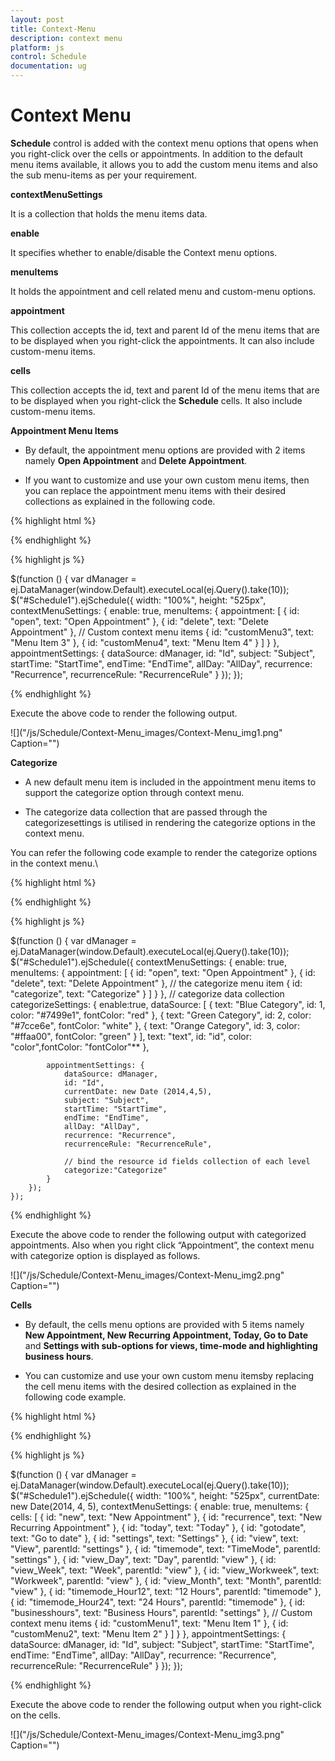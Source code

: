 ```yaml
---
layout: post
title: Context-Menu
description: context menu
platform: js
control: Schedule
documentation: ug
---
```


# Context Menu

**Schedule** control is added with the context menu options that opens when you right-click over the cells or appointments. In addition to the default menu items available, it allows you to add the custom menu items and also the sub menu-items as per your requirement.

**contextMenuSettings**

It is a collection that holds the menu items data.

**enable**

It specifies whether to enable/disable the Context menu options.

**menuItems**

It holds the appointment and cell related menu and custom-menu options.

**appointment**

This collection accepts the id, text and parent Id of the menu items that are to be displayed when you right-click the appointments. It can also include custom-menu items.

**cells**

This collection accepts the id, text and parent Id of the menu items that are to be displayed when you right-click the **Schedule** cells. It  also include custom-menu items.

**Appointment Menu Items**

* By default, the appointment menu options are provided with 2 items namely **Open Appointment** and **Delete Appointment**. 

* If you want to customize and use your own custom menu items, then you can replace the appointment menu items with their desired collections as explained in the following code.

{% highlight html %}

<div id="Schedule1"></div>

{% endhighlight %}


{% highlight js %}

 $(function () {
        var dManager = ej.DataManager(window.Default).executeLocal(ej.Query().take(10));
        $("#Schedule1").ejSchedule({
            width: "100%",
            height: "525px",
            contextMenuSettings: {
                enable: true,
                menuItems: {
                    appointment: [
                    { id: "open", text: "Open Appointment" },
                    { id: "delete", text: "Delete Appointment" },
                  // Custom context menu items
                    { id: "customMenu3", text: "Menu Item 3" },
                    { id: "customMenu4", text: "Menu Item 4" }
                    ]
                }
            },
            appointmentSettings: {
                dataSource: dManager,
                id: "Id",
                subject: "Subject",
                startTime: "StartTime",
                endTime: "EndTime",
                allDay: "AllDay",
                recurrence: "Recurrence",
                recurrenceRule: "RecurrenceRule"
            }
        });
    });


{% endhighlight %}



Execute the above code to render the following output.

![]("/js/Schedule/Context-Menu_images/Context-Menu_img1.png" Caption="")


**Categorize** 

* A new default menu item is included in the appointment menu items to support the categorize option through context menu. 

* The categorize data collection that are passed through the categorizesettings is utilised in rendering the categorize options in the context menu. 

You can refer the following code example to render the categorize options in the context menu.\

{% highlight html %}

<div id="Schedule1"></div>

{% endhighlight %}

{% highlight js %}

 $(function () {
        var dManager = ej.DataManager(window.Default).executeLocal(ej.Query().take(10));
        $("#Schedule1").ejSchedule({
            contextMenuSettings: {
                enable: true,
                menuItems: {
                    appointment: [
                    { id: "open", text: "Open Appointment" },
                    { id: "delete", text: "Delete Appointment" },
                    //  the categorize menu item
                      { id: "categorize", text: "Categorize" }
                    ]
                }
            },
            // categorize data collection
            categorizeSettings:
            {
                enable:true,
                dataSource: [
                { text: "Blue Category", id: 1, color: "#7499e1", fontColor: "red" },
                { text: "Green Category", id: 2, color: "#7cce6e", fontColor: "white" },
                { text: "Orange Category", id: 3, color: "#ffaa00", fontColor: "green" }
                ],
                text: "text", id: "id", color: "color",fontColor: "fontColor"**
                },

            appointmentSettings: {
                dataSource: dManager,
                id: "Id",
                currentDate: new Date (2014,4,5),
                subject: "Subject",
                startTime: "StartTime",
                endTime: "EndTime",
                allDay: "AllDay",
                recurrence: "Recurrence",
                recurrenceRule: "RecurrenceRule",

                // bind the resource id fields collection of each level
                categorize:"Categorize"
            }
        });
    });


{% endhighlight %}



Execute the above code to render the following output with categorized appointments. Also when you right click “Appointment”, the context menu with categorize option is displayed as follows.

![]("/js/Schedule/Context-Menu_images/Context-Menu_img2.png" Caption="")

**Cells** 

* By default, the cells menu options are provided with 5 items namely **New Appointment, New Recurring Appointment, Today, Go to Date** and **Settings with sub-options for views, time-mode and highlighting business hours**. 

* You can customize and use your own custom menu itemsby replacing the cell menu items with the desired collection as explained in the following code example.

{% highlight html %}

<div id="Schedule1"></div>

{% endhighlight %}


{% highlight js %}

$(function () {
        var dManager = ej.DataManager(window.Default).executeLocal(ej.Query().take(10));
        $("#Schedule1").ejSchedule({
            width: "100%",
            height: "525px",
            currentDate: new Date(2014, 4, 5),
            contextMenuSettings: {
                enable: true,
                menuItems: {
                    cells: [
                  { id: "new", text: "New Appointment" },
                  { id: "recurrence", text: "New Recurring Appointment" },
                  { id: "today", text: "Today" },
                  { id: "gotodate", text: "Go to date" },
                  { id: "settings", text: "Settings" },
                  { id: "view", text: "View", parentId: "settings" },
                  { id: "timemode", text: "TimeMode", parentId: "settings" },
                  { id: "view_Day", text: "Day", parentId: "view" },
                  { id: "view_Week", text: "Week", parentId: "view" },
                  { id: "view_Workweek", text: "Workweek", parentId: "view" },
                  { id: "view_Month", text: "Month", parentId: "view" },
                  { id: "timemode_Hour12", text: "12 Hours", parentId: "timemode" },
                  { id: "timemode_Hour24", text: "24 Hours", parentId: "timemode" },
                  { id: "businesshours", text: "Business Hours", parentId: "settings" },
                // Custom context menu items
                  { id: "customMenu1", text: "Menu Item 1" },
                  { id: "customMenu2", text: "Menu Item 2" }
                    ]
                }
            },
            appointmentSettings: {
                dataSource: dManager,
                id: "Id",
                subject: "Subject",
                startTime: "StartTime",
                endTime: "EndTime",
                allDay: "AllDay",
                recurrence: "Recurrence",
                recurrenceRule: "RecurrenceRule"
            }
        });
    });


{% endhighlight %}


Execute the above code to render the following output when you right-click on the cells.

![]("/js/Schedule/Context-Menu_images/Context-Menu_img3.png" Caption="")
